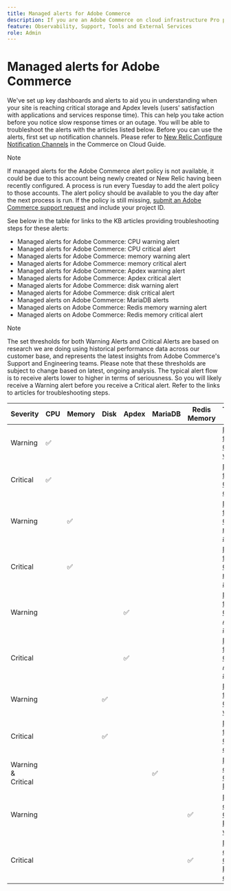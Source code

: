 ```yaml
---
title: Managed alerts for Adobe Commerce
description: If you are an Adobe Commerce on cloud infrastructure Pro plan architecture customer, you can use managed alerts to understand the health of your site. If you are an Adobe Commerce on cloud infrastructure Starter plan architecture customer, you will only receive alerts for the Apdex and error rate conditions.
feature: Observability, Support, Tools and External Services
role: Admin
---
```

# Managed alerts for Adobe Commerce


We've set up key dashboards and alerts to aid you in understanding when your site is reaching critical storage and Apdex levels (users' satisfaction with applications and services response time). This can help you take action before you notice slow response times or an outage. You will be able to troubleshoot the alerts with the articles listed below. Before you can use the alerts, first set up notification channels. Please refer to [New Relic Configure Notification Channels](https://experienceleague.adobe.com/en/docs/commerce-cloud-service/user-guide/monitor/new-relic/new-relic-service) in the Commerce on Cloud Guide.

>[!NOTE]
>
>If managed alerts for the Adobe Commerce alert policy is not available, it could be due to this account being newly created or New Relic having been recently configured. A process is run every Tuesday to add the alert policy to those accounts. The alert policy should be available to you the day after the next process is run. If the policy is still missing, [submit an Adobe Commerce support request](https://experienceleague.adobe.com/en/docs/commerce-knowledge-base/kb/help-center-guide/magento-help-center-user-guide#support-case) and include your project ID.

See below in the table for links to the KB articles providing troubleshooting steps for these alerts:

* Managed alerts for Adobe Commerce: CPU warning alert
* Managed alerts for Adobe Commerce: CPU critical alert
* Managed alerts for Adobe Commerce: memory warning alert
* Managed alerts for Adobe Commerce: memory critical alert
* Managed alerts for Adobe Commerce: Apdex warning alert
* Managed alerts for Adobe Commerce: Apdex critical alert
* Managed alerts for Adobe Commerce: disk warning alert
* Managed alerts for Adobe Commerce: disk critical alert
* Managed alerts on Adobe Commerce: MariaDB alerts
* Managed alerts on Adobe Commerce: Redis memory warning alert
* Managed alerts on Adobe Commerce: Redis memory critical alert

>[!NOTE]
>
>The set thresholds for both Warning Alerts and Critical Alerts are based on research we are doing using historical performance data across our customer base, and represents the latest insights from Adobe Commerce's Support and Engineering teams. Please note that these thresholds are subject to change based on latest, ongoing analysis. The typical alert flow is to receive alerts lower to higher in terms of seriousness. So you will likely receive a Warning alert before you receive a Critical alert. Refer to the links to articles for troubleshooting steps.

| Severity | CPU | Memory | Disk | Apdex | MariaDB | Redis Memory | Troubleshooting Article |
|----------|-----|--------|------|-------|---------|--------------|-------------------------|
| Warning  | ✅  |        |      |       |         |              | [Managed alerts for Adobe Commerce: CPU warning alert](managed-alerts-for-magento-commerce-cpu-warning-alert)|
| Critical | ✅  |        |      |       |         |              | [Managed alerts for Adobe Commerce: CPU critical alert](managed-alerts-on-magento-commerce-cpu-critical-alert)|
| Warning  |     | ✅     |      |       |         |              | [Managed alerts for Adobe Commerce: memory warning alert](managed-alerts-for-magento-commerce-memory-warning-alert)|
| Critical |     | ✅     |      |       |         |              | [Managed alerts for Adobe Commerce: memory critical alert](managed-alerts-on-magento-commerce-memory-critical-alert)|
| Warning  |     |        |      | ✅    |         |              | [Managed alerts for Adobe Commerce: Apdex warning alert](managed-alerts-for-magento-commerce-apdex-warning-alert)|
| Critical |     |        |      | ✅    |         |              | [Managed alerts for Adobe Commerce: Apdex critical alert](managed-alerts-for-magento-commerce-apdex-critical-alert)|
| Warning  |     |        | ✅   |       |         |              | [Managed alerts for Adobe Commerce: disk warning alert](managed-alerts-for-magento-commerce-disk-warning-alert)|
| Critical |     |        | ✅   |       |         |              | [Managed alerts for Adobe Commerce: disk critical alert](managed-alerts-for-magento-commerce-disk-critical-alert)|
| Warning & Critical |     |        |      |       | ✅       |              | [Managed alerts on Adobe Commerce: MariaDB alerts](managed-alerts-on-magento-commerce-mariadb-alerts)|
| Warning  |     |        |      |       |         | ✅          | [Managed alerts on Adobe Commerce: Redis memory warning alert](managed-alerts-on-magento-commerce-redis-memory-warning-alert)|
| Critical |     |        |      |       |         | ✅          | [Managed alerts on Adobe Commerce: Redis memory critical alert](managed-alerts-on-magento-commerce-redis-memory-critical-alert)|
